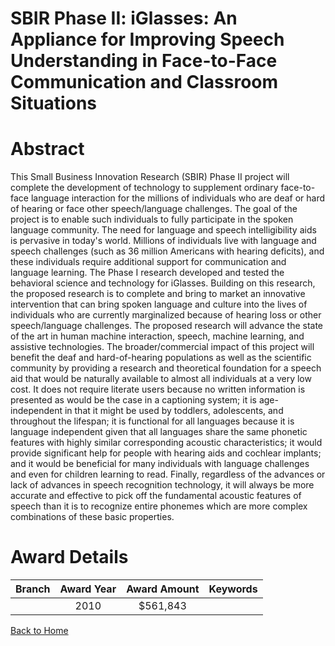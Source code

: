 
SBIR Phase II: iGlasses: An Appliance for Improving Speech Understanding in Face-to-Face Communication and Classroom Situations
===============================================================================================================================

# Abstract


This Small Business Innovation Research (SBIR) Phase II project will complete the development of technology to supplement ordinary face-to-face language interaction for the millions of individuals who are deaf or hard of hearing or face other speech/language challenges. The goal of the project is to enable such individuals to fully participate in the spoken language community. The need for language and speech intelligibility aids is pervasive in today's world. Millions of individuals live with language and speech challenges (such as 36 million Americans with hearing deficits), and these individuals require additional support for communication and language learning. The Phase I research developed and tested the behavioral science and technology for iGlasses. Building on this research, the proposed research is to complete and bring to market an innovative intervention that can bring spoken language and culture into the lives of individuals who are currently marginalized because of hearing loss or other speech/language challenges. The proposed research will advance the state of the art in human machine interaction, speech, machine learning, and assistive technologies. 
The broader/commercial impact of this project will benefit the deaf and hard-of-hearing populations as well as the scientific community by providing a research and theoretical foundation for a speech aid that would be naturally available to almost all individuals at a very low cost. It does not require literate users because no written information is presented as would be the case in a captioning system; it is age-independent in that it might be used by toddlers, adolescents, and throughout the lifespan; it is functional for all languages because it is language independent given that all languages share the same phonetic features with highly similar corresponding acoustic characteristics; it would provide significant help for people with hearing aids and cochlear implants; and it would be beneficial for many individuals with language challenges and even for children learning to read. Finally, regardless of the advances or lack of advances in speech recognition technology, it will always be more accurate and effective to pick off the fundamental acoustic features of speech than it is to recognize entire phonemes which are more complex combinations of these basic properties.  

# Award Details

|Branch|Award Year|Award Amount|Keywords|
| :---: | :---: | :---: | :---: |
||2010|$561,843||
  
  


[Back to Home](https://github.com/chrischow/dod_sbir_awards/JT/#113)